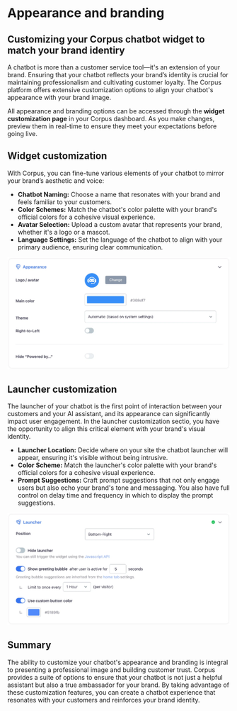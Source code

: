 # Appearance and branding
## Customizing your Corpus chatbot widget to match your brand identiry

A chatbot is more than a customer service tool—it's an extension of your brand. Ensuring that your chatbot reflects your brand’s identity is crucial for maintaining professionalism and cultivating customer loyalty. The Corpus platform offers extensive customization options to align your chatbot's appearance with your brand image.

All appearance and branding options can be accessed through the **widget customization page** in your Corpus dashboard. As you make changes, preview them in real-time to ensure they meet your expectations before going live.


## Widget customization

With Corpus, you can fine-tune various elements of your chatbot to mirror your brand’s aesthetic and voice:

- **Chatbot Naming:** Choose a name that resonates with your brand and feels familiar to your customers.
- **Color Schemes:** Match the chatbot's color palette with your brand's official colors for a cohesive visual experience.
- **Avatar Selection:** Upload a custom avatar that represents your brand, whether it's a logo or a mascot.
- **Language Settings:** Set the language of the chatbot to align with your primary audience, ensuring clear communication.

![Corpus Chat: appearance](../media/appearance.webp)

## Launcher customization

The launcher of your chatbot is the first point of interaction between your customers and your AI assistant, and its appearance can significantly impact user engagement. In the launcher customization sectio, you have the opportunity to align this critical element with your brand's visual identity.

- **Launcher Location:** Decide where on your site the chatbot launcher will appear, ensuring it's visible without being intrusive.
- **Color Scheme:** Match the launcher's color palette with your brand's official colors for a cohesive visual experience.
- **Prompt Suggestions:** Craft prompt suggestions that not only engage users but also echo your brand's tone and messaging. You also have full control on delay time and frequency in which to display the prompt suggestions.


![Corpus Chat: launcher](../media/launcher.webp)

## Summary

The ability to customize your chatbot's appearance and branding is integral to presenting a professional image and building customer trust. Corpus provides a suite of options to ensure that your chatbot is not just a helpful assistant but also a true ambassador for your brand. By taking advantage of these customization features, you can create a chatbot experience that resonates with your customers and reinforces your brand identity.
